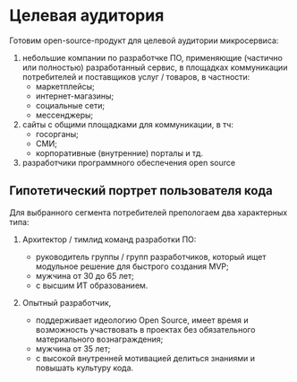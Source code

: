 # Целевая аудитория

Готовим open-source-продукт для целевой аудитории микросервиса:
1. небольшие компании по разработчке ПО, применяющие (частично или полностью) разработанный сервис,
   в площадках коммуникации потребителей и поставщиков услуг / товаров, в частности:
    - маркетплейсы;
    - интернет-магазины;
    - социальные сети; 
    - мессенджеры;
2. сайты с общими площадками для коммуникации, в тч:
    - госорганы;
    - СМИ;
    - корпоративные (внутренние) порталы и тд.
3. разработчики программного обеспечения open source

## Гипотетический портрет пользователя кода
Для выбранного сегмента потребителей препологаем два характерных типа:
1. Архитектор / тимлид команд разработки ПО:
    - руководитель группы / групп разработчиков, который ищет модульное решение для быстрого создания MVP;
    - мужчина от 30 до 65 лет;
    - с высшим ИТ образованием.

2. Опытный разработчик,
    - поддерживает идеологию Open Source, имеет время и возможность участвовать в проектах без обязательного материального вознаграждения;
    - мужчина от 35 лет;
    - с высокой внутренней мотивацией делиться знаниями и повышать культуру кода.